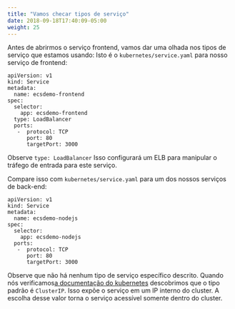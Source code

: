 ```yaml
---
title: "Vamos checar tipos de serviço"
date: 2018-09-18T17:40:09-05:00
weight: 25
---
```


Antes de abrirmos o serviço frontend, vamos dar uma olhada nos tipos de serviço que estamos usando:
Isto é o `kubernetes/service.yaml` para nosso serviço de frontend:
```
apiVersion: v1
kind: Service
metadata:
  name: ecsdemo-frontend
spec:
  selector:
    app: ecsdemo-frontend
  type: LoadBalancer
  ports:
   -  protocol: TCP
      port: 80
      targetPort: 3000
```
Observe `type: LoadBalancer` Isso configurará um ELB para manipular o tráfego de entrada para este serviço.

Compare isso com `kubernetes/service.yaml` para um dos nossos serviços de back-end:
```
apiVersion: v1
kind: Service
metadata:
  name: ecsdemo-nodejs
spec:
  selector:
    app: ecsdemo-nodejs
  ports:
   -  protocol: TCP
      port: 80
      targetPort: 3000
```
Observe que não há nenhum tipo de serviço específico descrito. Quando nós verificamos[a documentação do kubernetes](https://kubernetes.io/docs/concepts/services-networking/service/#publishing-services-service-types)
descobrimos que o tipo padrão é `ClusterIP`. Isso expõe o serviço em um IP interno do cluster.
A escolha desse valor torna o serviço acessível somente dentro do cluster.
